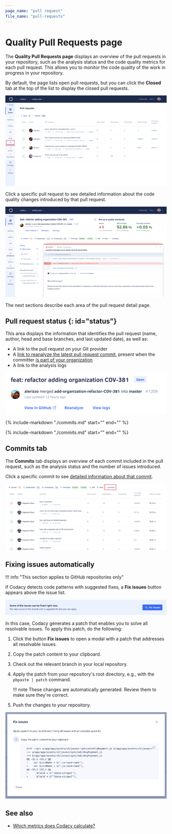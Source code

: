 ```yaml
---
page_name: "pull request"
file_name: "pull-requests"
---
```


# Quality Pull Requests page

The **Quality Pull Requests page** displays an overview of the pull requests in your repository, such as the analysis status and the code quality metrics for each pull request. This allows you to monitor the code quality of the work in progress in your repository.

By default, the page lists open pull requests, but you can click the **Closed** tab at the top of the list to display the closed pull requests.

![Pull Requests page](images/pull-requests.png)

Click a specific pull request to see detailed information about the code quality changes introduced by that pull request.

![Pull request detail](images/pull-requests-detail.png)

The next sections describe each area of the pull request detail page.

## Pull request status {: id="status"}

This area displays the information that identifies the pull request (name, author, head and base branches, and last updated date), as well as:

-   A link to the pull request on your Git provider
-   A [link to reanalyze the latest pull request commit](../faq/repositories/how-do-i-reanalyze-my-repository.md), present when the committer [is part of your organization](../organizations/managing-people.md)
-   A link to the analysis logs

![Pull request status](images/pull-requests-detail-status.png)

{%
    include-markdown "./commits.md"
    start="<!--quality-overview-start-->"
    end="<!--quality-overview-end-->"
%}

{%
    include-markdown "./commits.md"
    start="<!--tabs-start-->"
    end="<!--tabs-end-->"
%}

## Commits tab

The **Commits** tab displays an overview of each commit included in the pull request, such as the analysis status and the number of issues introduced.

Click a specific commit to see [detailed information about that commit](commits.md#status).

![Commits tab](images/pull-requests-tab-commits.png)

## Fixing issues automatically

!!! info "This section applies to GitHub repositories only"

If Codacy detects code patterns with suggested fixes, a **Fix issues** button appears above the issue list.

![Fix issues button](images/issues-fix-issues-button.png)

In this case, Codacy generates a patch that enables you to solve all resolvable issues. To apply this patch, do the following:

1.  Click the button **Fix issues** to open a modal with a patch that addresses all resolvable issues.
1.  Copy the patch content to your clipboard.
1.  Check out the relevant branch in your local repository.
1.  Apply the patch from your repository's root directory, e.g., with the `pbpaste | patch` command.

    !!! note
    These changes are automatically generated. Review them to make sure they're correct.

1.  Push the changes to your repository.

![Fix issues modal](images/issues-fix-issues-modal.png)

## See also

-   [Which metrics does Codacy calculate?](../faq/code-analysis/which-metrics-does-codacy-calculate.md)
